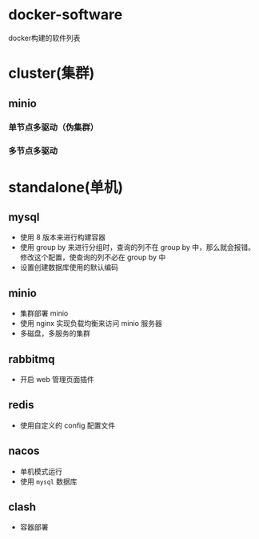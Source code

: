 # docker-software

docker构建的软件列表

# cluster(集群)
## minio
### 单节点多驱动（伪集群）

### 多节点多驱动


# standalone(单机)

## mysql
 - 使用 8 版本来进行构建容器
 - 使用 group by 来进行分组时，查询的列不在 group by 中，那么就会报错。修改这个配置，使查询的列不必在 group by 中
 - 设置创建数据库使用的默认编码

## minio
 - 集群部署 minio
 - 使用 nginx 实现负载均衡来访问 minio 服务器
 - 多磁盘，多服务的集群

## rabbitmq
 - 开启 web 管理页面插件

## redis
 - 使用自定义的 config 配置文件

## nacos
 - 单机模式运行
 - 使用 `mysql` 数据库

## clash
 - 容器部署
